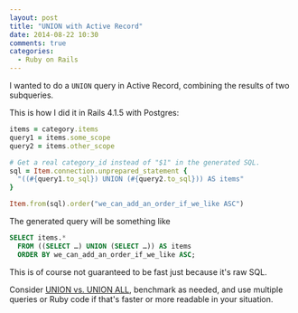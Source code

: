 ```yaml
---
layout: post
title: "UNION with Active Record"
date: 2014-08-22 10:30
comments: true
categories:
  - Ruby on Rails
---
```


I wanted to do a `UNION` query in Active Record, combining the results of two subqueries.

This is how I did it in Rails 4.1.5 with Postgres:

``` ruby
items = category.items
query1 = items.some_scope
query2 = items.other_scope

# Get a real category_id instead of "$1" in the generated SQL.
sql = Item.connection.unprepared_statement {
  "((#{query1.to_sql}) UNION (#{query2.to_sql})) AS items"
}

Item.from(sql).order("we_can_add_an_order_if_we_like ASC")
```

The generated query will be something like

``` sql
SELECT items.*
  FROM ((SELECT …) UNION (SELECT …)) AS items
  ORDER BY we_can_add_an_order_if_we_like ASC;
```

This is of course not guaranteed to be fast just because it's raw SQL.

Consider [UNION vs. UNION ALL](http://www.cybertec.at/common-mistakes-union-vs-union-all/), benchmark as needed, and use multiple queries or Ruby code if that's faster or more readable in your situation.
